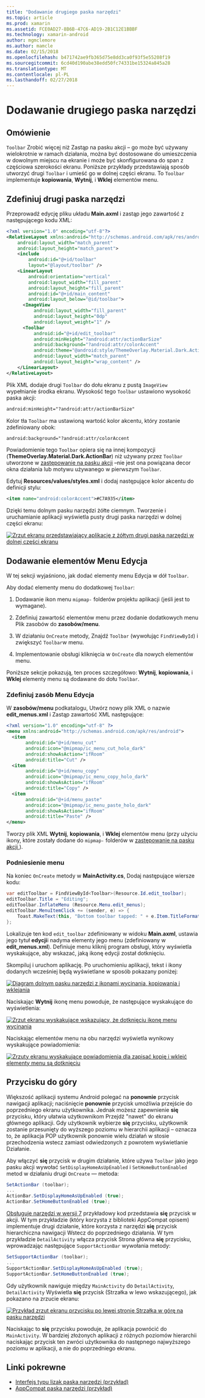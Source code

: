```yaml
---
title: "Dodawanie drugiego paska narzędzi"
ms.topic: article
ms.prod: xamarin
ms.assetid: FCE0AD27-8B6B-47C6-AD19-2B1C12E1BBBF
ms.technology: xamarin-android
author: mgmclemore
ms.author: mamcle
ms.date: 02/15/2018
ms.openlocfilehash: b471742ae9fb365d75e8dd3ca0f93f5e55208f19
ms.sourcegitcommit: 6cd40d190abe38edd50fc74331be15324a845a28
ms.translationtype: MT
ms.contentlocale: pl-PL
ms.lasthandoff: 02/27/2018
---
```

# <a name="adding-a-second-toolbar"></a>Dodawanie drugiego paska narzędzi

<a name="overview" />

## <a name="overview"></a>Omówienie 

`Toolbar` Zrobić więcej niż Zastąp na pasku akcji &ndash; go może być używany wielokrotnie w ramach działania, można być dostosowane do umieszczenia w dowolnym miejscu na ekranie i może być skonfigurowana do span z częściowa szerokości ekranu. Poniższe przykłady przedstawiają sposób utworzyć drugi `Toolbar` i umieść go w dolnej części ekranu. To `Toolbar` implementuje **kopiowania**, **Wytnij**, i **Wklej** elementów menu. 

<a name="define_second" />

## <a name="define-the-second-toolbar"></a>Zdefiniuj drugi paska narzędzi 

Przeprowadź edycję pliku układu **Main.axml** i zastąp jego zawartość z następującego kodu XML:

```xml
<?xml version="1.0" encoding="utf-8"?>
<RelativeLayout xmlns:android="http://schemas.android.com/apk/res/android"
    android:layout_width="match_parent"
    android:layout_height="match_parent">
    <include
        android:id="@+id/toolbar"
        layout="@layout/toolbar" />
    <LinearLayout
        android:orientation="vertical"
        android:layout_width="fill_parent"
        android:layout_height="fill_parent"
        android:id="@+id/main_content"
        android:layout_below="@id/toolbar">
      <ImageView
          android:layout_width="fill_parent"
          android:layout_height="0dp"
          android:layout_weight="1" />
      <Toolbar
          android:id="@+id/edit_toolbar"
          android:minHeight="?android:attr/actionBarSize"
          android:background="?android:attr/colorAccent"
          android:theme="@android:style/ThemeOverlay.Material.Dark.ActionBar"
          android:layout_width="match_parent"
          android:layout_height="wrap_content" />
    </LinearLayout>
</RelativeLayout>
```

Plik XML dodaje drugi `Toolbar` do dołu ekranu z pustą `ImageView` wypełnianie środka ekranu. Wysokość tego `Toolbar` ustawiono wysokość paska akcji: 

```xml
android:minHeight="?android:attr/actionBarSize"
```

Kolor tła `Toolbar` ma ustawioną wartość kolor akcentu, który zostanie zdefiniowany obok:

```xml
android:background="?android:attr/colorAccent
```

Powiadomienie tego `Toolbar` opiera się na innej kompozycji (**ThemeOverlay.Material.Dark.ActionBar**) niż używany przez `Toolbar` utworzone w [zastępowanie na pasku akcji](~/android/user-interface/controls/tool-bar/replacing-the-action-bar.md) &ndash;nie jest ona powiązana decor okna działania lub motywu używanego w pierwszym `Toolbar`.

Edytuj **Resources/values/styles.xml** i dodaj następujące kolor akcentu do definicji stylu: 

```xml
<item name="android:colorAccent">#C7A935</item>
```

Dzięki temu dolnym pasku narzędzi żółte ciemnym. Tworzenie i uruchamianie aplikacji wyświetla pusty drugi paska narzędzi w dolnej części ekranu: 

[![Zrzut ekranu przedstawiający aplikację z żółtym drugi paska narzędzi w dolnej części ekranu](adding-a-second-toolbar-images/01-second-toolbar-sml.png)](adding-a-second-toolbar-images/01-second-toolbar.png)


<a name="second_menus" />
 
## <a name="add-edit-menu-items"></a>Dodawanie elementów Menu Edycja 

W tej sekcji wyjaśniono, jak dodać elementy menu Edycja w dół `Toolbar`. 

Aby dodać elementy menu do dodatkowej `Toolbar`: 

1.  Dodawanie ikon menu `mipmap-` folderów projektu aplikacji (jeśli jest to wymagane).

2.  Zdefiniuj zawartość elementów menu przez dodanie dodatkowych menu Plik zasobów do **zasobów/menu**. 

3.  W działaniu `OnCreate` metody, Znajdź `Toolbar` (wywołując `FindViewById`) i zwiększyć `Toolbar`w menu.

4.  Implementowanie obsługi kliknięcia w `OnCreate` dla nowych elementów menu. 

Poniższe sekcje pokazują, ten proces szczegółowo: **Wytnij**, **kopiowania**, i **Wklej** elementy menu są dodawane do dołu `Toolbar`. 


<a name="second_resource" />

### <a name="define-the-edit-menu-resource"></a>Zdefiniuj zasób Menu Edycja

W **zasobów/menu** podkatalogu, Utwórz nowy plik XML o nazwie **edit_menus.xml** i Zastąp zawartość XML następujące:

```xml
<?xml version="1.0" encoding="utf-8" ?>
<menu xmlns:android="http://schemas.android.com/apk/res/android">
  <item
       android:id="@+id/menu_cut"
       android:icon="@mipmap/ic_menu_cut_holo_dark"
       android:showAsAction="ifRoom"
       android:title="Cut" />
  <item
       android:id="@+id/menu_copy"
       android:icon="@mipmap/ic_menu_copy_holo_dark"
       android:showAsAction="ifRoom"
       android:title="Copy" />
  <item
       android:id="@+id/menu_paste"
       android:icon="@mipmap/ic_menu_paste_holo_dark"
       android:showAsAction="ifRoom"
       android:title="Paste" />
</menu>
```

Tworzy plik XML **Wytnij**, **kopiowania**, i **Wklej** elementów menu (przy użyciu ikony, które zostały dodane do `mipmap-` folderów w [zastępowanie na pasku akcji ](~/android/user-interface/controls/tool-bar/replacing-the-action-bar.md)).


<a name="inflate_menus" />

### <a name="inflate-the-menus"></a>Podniesienie menu

Na koniec `OnCreate` metody w **MainActivity.cs**, Dodaj następujące wiersze kodu: 

```csharp
var editToolbar = FindViewById<Toolbar>(Resource.Id.edit_toolbar);
editToolbar.Title = "Editing";
editToolbar.InflateMenu (Resource.Menu.edit_menus);
editToolbar.MenuItemClick += (sender, e) => {
    Toast.MakeText(this, "Bottom toolbar tapped: " + e.Item.TitleFormatted, ToastLength.Short).Show();
};
```

Lokalizuje ten kod `edit_toolbar` zdefiniowany w widoku **Main.axml**, ustawia jego tytuł **edycji**i nadyma elementy jego menu (zdefiniowany w **edit_menus.xml**). Definiuje menu kliknij program obsługi, który wyświetla wyskakujące, aby wskazać, jaką ikonę edycji został dotknięciu. 

Skompiluj i uruchom aplikację. Po uruchomieniu aplikacji, tekst i ikony dodanych wcześniej będą wyświetlane w sposób pokazany poniżej: 

[![Diagram dolnym pasku narzędzi z ikonami wycinania, kopiowania i wklejania](adding-a-second-toolbar-images/02-bottom-toolbar-sml.png)](adding-a-second-toolbar-images/02-bottom-toolbar.png)

Naciskając **Wytnij** ikonę menu powoduje, że następujące wyskakujące do wyświetlenia: 

[![Zrzut ekranu wyskakujące wskazujący, że dotknięciu ikonę menu wycinania](adding-a-second-toolbar-images/03-bottom-tapped-sml.png)](adding-a-second-toolbar-images/03-bottom-tapped.png)

Naciskając elementów menu na obu narzędzi wyświetla wynikowy wyskakujące powiadomienia: 

[![Zrzuty ekranu wyskakujące powiadomienia dla zapisać kopię i wkleić elementy menu są dotknięciu](adding-a-second-toolbar-images/04-menu-action-sml.png)](adding-a-second-toolbar-images/04-menu-action.png)


<a name="up_button" />

## <a name="the-up-button"></a>Przycisku do góry 

Większość aplikacji systemu Android polegać na **ponownie** przycisk nawigacji aplikacji; naciśnięcie **ponownie** przycisk umożliwia przejście do poprzedniego ekranu użytkownika.
Jednak możesz zapewnienie **się** przycisku, który ułatwia użytkownikom Przejdź "nawet" do ekranu głównego aplikacji. Gdy użytkownik wybierze **się** przycisku, użytkownik zostanie przesunięty do wyższego poziomu w hierarchii aplikacji &ndash; oznacza to, że aplikacja POP użytkownik ponownie wielu działań w stosie przechodzenia wstecz zamiast odwiedzonych z powrotem wyświetlanie Działanie. 

Aby włączyć **się** przycisk w drugim działanie, które używa `Toolbar` jako jego pasku akcji wywołać `SetDisplayHomeAsUpEnabled` i `SetHomeButtonEnabled` metod w działaniu drugi `OnCreate` — metoda:

```csharp
SetActionBar (toolbar);
...
ActionBar.SetDisplayHomeAsUpEnabled (true);
ActionBar.SetHomeButtonEnabled (true);
```

[Obsługuje narzędzi w wersji 7](https://developer.xamarin.com/samples/monodroid/Supportv7/AppCompat/Toolbar/) przykładowy kod przedstawia **się** przycisk w akcji. W tym przykładzie (który korzysta z biblioteki AppCompat opisem) implementuje drugi działanie, które korzysta z narzędzi **się** przycisk hierarchiczna nawigacji Wstecz do poprzedniego działania. W tym przykładzie `DetailActivity` włącza przycisk Strona główna **się** przycisku, wprowadzając następujące `SupportActionBar` wywołania metody: 

```csharp
SetSupportActionBar (toolbar);
...
SupportActionBar.SetDisplayHomeAsUpEnabled (true);
SupportActionBar.SetHomeButtonEnabled (true);
```

Gdy użytkownik nawiguje między `MainActivity` do `DetailActivity`, `DetailActivity` Wyświetla **się** przycisk (Strzałka w lewo wskazującego), jak pokazano na zrzucie ekranu:

[![Przykład zrzut ekranu przycisku po lewej stronie Strzałka w górę na pasku narzędzi](adding-a-second-toolbar-images/05-up-button-sml.png)](adding-a-second-toolbar-images/05-up-button.png)

Naciskając to **się** przycisku powoduje, że aplikacja powrócić do `MainActivity`. W bardziej złożonych aplikacji z różnych poziomów hierarchii naciskając przycisk ten zwróci użytkownika do następnego najwyższego poziomu w aplikacji, a nie do poprzedniego ekranu. 



## <a name="related-links"></a>Linki pokrewne

- [Interfejs typu lizak paska narzędzi (przykład)](https://developer.xamarin.com/samples/monodroid/android5.0/Toolbar/)
- [AppCompat paska narzędzi (przykład)](https://developer.xamarin.com/samples/monodroid/Supportv7/AppCompat/Toolbar/)
